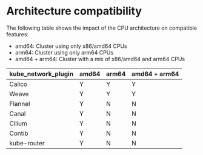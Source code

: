 # Architecture compatibility

The following table shows the impact of the CPU architecture on compatible features:

- amd64: Cluster using only x86/amd64 CPUs
- arm64: Cluster using only arm64 CPUs
- amd64 + arm64: Cluster with a mix of x86/amd64 and arm64 CPUs

| kube_network_plugin | amd64 | arm64 | amd64 + arm64 |
| ------------------- | ----- | ----- | ------------- |
| Calico              | Y     | Y     | Y             |
| Weave               | Y     | Y     | Y             |
| Flannel             | Y     | N     | N             |
| Canal               | Y     | N     | N             |
| Cilium              | Y     | N     | N             |
| Contib              | Y     | N     | N             |
| kube-router         | Y     | N     | N             |
